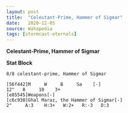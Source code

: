 ```yaml
---
layout: post
title:  "Celestant-Prime, Hammer of Sigmar"
date:   2020-12-05
source: Wahapedia
tags: [stormcast-eternals]
---
```


**Celestant-Prime, Hammer of Sigmar**

**Stat Block**
```
8/8 celestant-prime, Hammer of Sigmar
```

```
[56f442]M     W     B     Sa    [-]
12"   8     10    3+    
[e85545]Weapons[-]
[c6c930]Ghal Maraz, the Hammer of Sigmar[-]
2"     A:3    H:3+   W:2+   R:-3   D:3   
```


